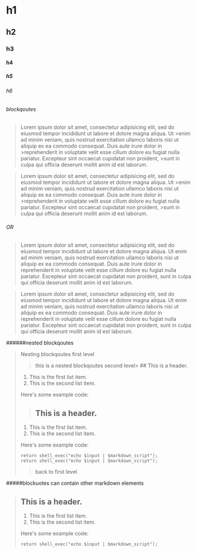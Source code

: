 # h1
## h2
### h3
#### h4
##### h5
###### h6

###### blockqoutes
>Lorem ipsum dolor sit amet, consectetur adipisicing elit, sed do eiusmod tempor incididunt ut labore et dolore magna aliqua. Ut >enim ad minim veniam, quis nostrud exercitation ullamco laboris nisi ut aliquip ex ea commodo consequat. Duis aute irure dolor in >reprehenderit in voluptate velit esse cillum dolore eu fugiat nulla pariatur. Excepteur sint occaecat cupidatat non proident, >sunt in culpa qui officia deserunt mollit anim id est laborum.

>Lorem ipsum dolor sit amet, consectetur adipisicing elit, sed do eiusmod tempor incididunt ut labore et dolore magna aliqua. Ut >enim ad minim veniam, quis nostrud exercitation ullamco laboris nisi ut aliquip ex ea commodo consequat. Duis aute irure dolor in >reprehenderit in voluptate velit esse cillum dolore eu fugiat nulla pariatur. Excepteur sint occaecat cupidatat non proident, >sunt in culpa qui officia deserunt mollit anim id est laborum.

###### OR
>Lorem ipsum dolor sit amet, consectetur adipisicing elit, sed do eiusmod tempor incididunt ut labore et dolore magna aliqua. Ut enim ad minim veniam, quis nostrud exercitation ullamco laboris nisi ut aliquip ex ea commodo consequat. Duis aute irure dolor in reprehenderit in voluptate velit esse cillum dolore eu fugiat nulla pariatur. Excepteur sint occaecat cupidatat non proident, sunt in culpa qui officia deserunt mollit anim id est laborum.

>Lorem ipsum dolor sit amet, consectetur adipisicing elit, sed do eiusmod tempor incididunt ut labore et dolore magna aliqua. Ut enim ad minim veniam, quis nostrud exercitation ullamco laboris nisi ut aliquip ex ea commodo consequat. Duis aute irure dolor in reprehenderit in voluptate velit esse cillum dolore eu fugiat nulla pariatur. Excepteur sint occaecat cupidatat non proident, sunt in culpa qui officia deserunt mollit anim id est laborum.

######nested blockqoutes
>Nesting blockqoutes first level
>
>>this is a nested blockqoutes second level> ## This is a header.
>
> 1.   This is the first list item.
> 2.   This is the second list item.
>
> Here's some example code:
> > ## This is a header.
>
> 1.   This is the first list item.
> 2.   This is the second list item.
>
> Here's some example code:
>
>     return shell_exec("echo $input | $markdown_script");
>     return shell_exec("echo $input | $markdown_script");
>
>>back to first level

#####blockuotes can contain other markdown elements
> ## This is a header.
>
> 1.   This is the first list item.
> 2.   This is the second list item.
>
> Here's some example code:
>
>     return shell_exec("echo $input | $markdown_script");

